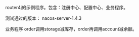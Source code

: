 router4j的示例程序。包含：注册中心、配置中心、业务程序。

测试通过的版本：
nacos-server-1.4.3

业务程序
order调用storage减库存，order再调用account减余额。